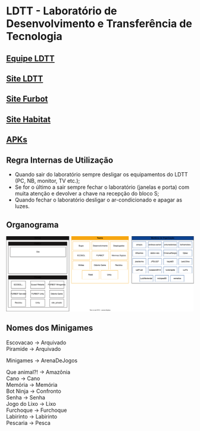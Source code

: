 # LDTT - Laboratório de Desenvolvimento e Transferência de Tecnologia

## [Equipe LDTT](./Histórico%20das%20Equipes/)  

## [Site LDTT](http://ldttweb.furb.br/ldtt/)  

## [Site Furbot](https://furbotldtt.wixsite.com/my-site-1)  

## [Site Habitat](https://www.furb.br/Habitat)

## [APKs](https://drive.google.com/drive/folders/1fSPLd9Pn71gNQ7FQ6ZIunvArKg2a4u0W?usp=sharing)  

## Regra Internas de Utilização

- Quando sair do laboratório sempre desligar os equipamentos do LDTT (PC, NB, monitor, TV etc.);  
- Se for o último a sair sempre fechar o laboratório (janelas e porta) com muita atenção e devolver a chave na recepção do bloco S;  
- Quando fechar o laboratório desligar o ar-condicionado e apagar as luzes.  

## Organograma

![Alt text](organograma.drawio.svg)

## Nomes dos Minigames

Escovacao     -> Arquivado  
Piramide      -> Arquivado  

Minigames     -> ArenaDeJogos  

Que animal?!  -> Amazônia  
Cano          -> Cano  
Memória       -> Memória  
Bot Ninja     -> Confronto  
Senha         -> Senha  
Jogo do Lixo  -> Lixo  
Furchoque     -> Furchoque  
Labirinto     -> Labirinto  
Pescaria      -> Pesca  
